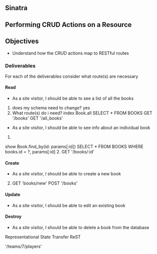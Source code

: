 ## Sinatra

## Performing CRUD Actions on a Resource

## Objectives
- Understand how the CRUD actions map to RESTful routes


### Deliverables

For each of the deliverables consider what route(s) are necessary

#### Read
- As a site visitor, I should be able to see a list of all the books
1. does my schema need to change?
yes
2. What route(s) do i need?
index
Book.all
SELECT * FROM BOOKS
GET '/books'
GET '/all_books'


- As a site visitor, I should be able to see info about an individual book
1.
show
Book.find_by(id: params[:id])
SELECT * FROM BOOKS WHERE books.id = ?, params[:id]
2. GET '/books/:id'

#### Create
- As a site visitor, I should be able to create a new book
2. GET 'books/new'  POST '/books'

#### Update
- As a site visitor, I should be able to edit an existing book

#### Destroy
- As a site visitor, I should be able to delete a book from the database


Representational State Transfer
ReST



'/teams/7/players'
